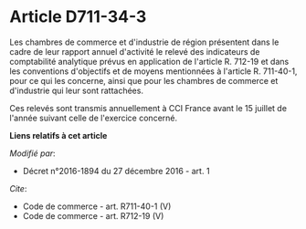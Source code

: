 # Article D711-34-3

Les chambres de commerce et d'industrie de région présentent dans le cadre de leur rapport annuel d'activité le relevé des
indicateurs de comptabilité analytique prévus en application de l'article R. 712-19 et dans les conventions d'objectifs et de
moyens mentionnées à l'article R. 711-40-1, pour ce qui les concerne, ainsi que pour les chambres de commerce et d'industrie
qui leur sont rattachées.

Ces relevés sont transmis annuellement à CCI France avant le 15 juillet de l'année suivant celle de l'exercice concerné.

**Liens relatifs à cet article**

_Modifié par_:

  - Décret n°2016-1894 du 27 décembre 2016 - art. 1

_Cite_:

  - Code de commerce - art. R711-40-1 (V)
  - Code de commerce - art. R712-19 (V)
